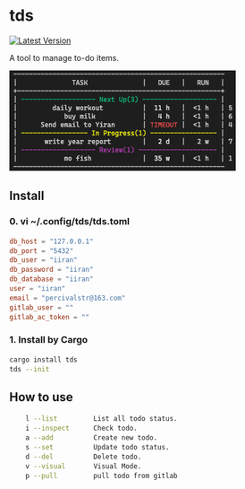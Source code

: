 # tds

[![Latest Version](https://img.shields.io/crates/v/tds.svg)](https://crates.io/crates/tds)

A tool to manage to-do items.

![banner](.readme/banner.png)

## Install

### 0. vi ~/.config/tds/tds.toml

```toml
db_host = "127.0.0.1"
db_port = "5432"
db_user = "iiran"
db_password = "iiran"
db_database = "iiran"
user = "iiran"
email = "percivalstr@163.com"
gitlab_user = ""
gitlab_ac_token = ""
```

### 1. Install by Cargo

```bash
cargo install tds
tds --init
```

## How to use

```bash
    l --list         List all todo status.
    i --inspect      Check todo.
    a --add          Create new todo.
    s --set          Update todo status.
    d --del          Delete todo.
    v --visual       Visual Mode.
    p --pull         pull todo from gitlab
```
